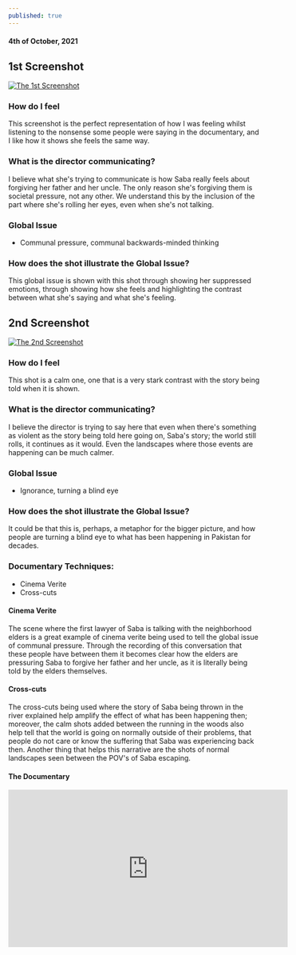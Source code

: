 ```yaml
---
published: true
---
```

#### 4th of October, 2021

## 1st Screenshot
[![The 1st Screenshot](https://i.ibb.co/Zmwmh57/Screen-Shot-2021-10-04-at-09-40-35.png)](https://ibb.co)

### How do I feel 
This screenshot is the perfect representation of how I was feeling whilst listening to the nonsense some people were saying in the documentary, and I like how it shows she feels the same way.

### What is the director communicating?
I believe what she's trying to communicate is how Saba really feels about forgiving her father and her uncle. The only reason she's forgiving them is societal pressure, not any other. We understand this by the inclusion of the part where she's rolling her eyes, even when she's not talking.

### Global Issue
- Communal pressure, communal backwards-minded thinking

### How does the shot illustrate the Global Issue?
This global issue is shown with this shot through showing her suppressed emotions, through showing how she feels and highlighting the contrast between what she's saying and what she's feeling.

## 2nd Screenshot
[![The 2nd Screenshot](https://i.ibb.co/2gmWKtn/Screen-Shot-2021-10-04-at-09-35-35.png)](https://ibb.co)

### How do I feel 
This shot is a calm one, one that is a very stark contrast with the story being told when it is shown.

### What is the director communicating?
I believe the director is trying to say here that even when there's something as violent as the story being told here going on, Saba's story; the world still rolls, it continues as it would. Even the landscapes where those events are happening can be much calmer.

### Global Issue
- Ignorance, turning a blind eye

### How does the shot illustrate the Global Issue?
It could be that this is, perhaps, a metaphor for the bigger picture, and how people are turning a blind eye to what has been happening in Pakistan for decades.

### Documentary Techniques:
- Cinema Verite
- Cross-cuts

#### Cinema Verite
The scene where the first lawyer of Saba is talking with the neighborhood elders is a great example of cinema verite being used to tell the global issue of communal pressure. Through the recording of this conversation that these people have between them it becomes clear how the elders are pressuring Saba to forgive her father and her uncle, as it is literally being told by the elders themselves.

#### Cross-cuts
The cross-cuts being used where the story of Saba being thrown in the river explained help amplify the effect of what has been happening then; moreover, the calm shots added between the running in the woods also help tell that the world is going on normally outside of their problems, that people do not care or know the suffering that Saba was experiencing back then. Another thing that helps this narrative are the shots of normal landscapes seen between the POV's of Saba escaping.

#### The Documentary 
<iframe width="560" height="315" src="https://www.youtube.com/embed/U7a-nOOXdtA" title="YouTube video player" frameborder="0" allow="accelerometer; autoplay; clipboard-write; encrypted-media; gyroscope; picture-in-picture" allowfullscreen></iframe>
